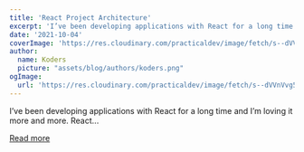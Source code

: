 ```yaml
---
title: 'React Project Architecture'
excerpt: 'I’ve been developing applications with React for a long time and I’m loving it more and more. React...'
date: '2021-10-04'
coverImage: 'https://res.cloudinary.com/practicaldev/image/fetch/s--dVVnVvg5--/c_imagga_scale,f_auto,fl_progressive,h_420,q_auto,w_1000/https://dev-to-uploads.s3.amazonaws.com/uploads/articles/668nydw4g8nt0axeswti.jpeg'
author:
  name: Koders
  picture: "assets/blog/authors/koders.png"
ogImage:
  url: 'https://res.cloudinary.com/practicaldev/image/fetch/s--dVVnVvg5--/c_imagga_scale,f_auto,fl_progressive,h_420,q_auto,w_1000/https://dev-to-uploads.s3.amazonaws.com/uploads/articles/668nydw4g8nt0axeswti.jpeg'
---
```


I’ve been developing applications with React for a long time and I’m loving it more and more. React...

[Read more](https://dev.to/ezranbayantemur/react-project-architecture-25m)
